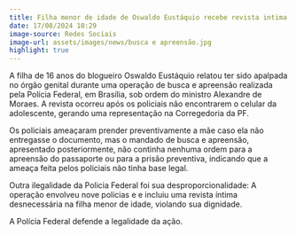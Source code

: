 ```yaml
---
title: Filha menor de idade de Oswaldo Eustáquio recebe revista intima por ordem de Moraes
date: 17/08/2024 10:29
image-source: Redes Sociais
image-url: assets/images/news/busca e apreensão.jpg
highlight: true
---
```


A filha de 16 anos do blogueiro Oswaldo Eustáquio relatou ter sido apalpada no órgão genital durante uma operação de busca e apreensão realizada pela Polícia Federal, em Brasília, sob ordem do ministro Alexandre de Moraes. A revista ocorreu após os policiais não encontrarem o celular da adolescente, gerando uma representação na Corregedoria da PF. 

Os policiais ameaçaram prender preventivamente a mãe caso ela não entregasse o documento, mas o mandado de busca e apreensão, apresentado posteriormente, não continha nenhuma ordem para a apreensão do passaporte ou para a prisão preventiva, indicando que a ameaça feita pelos policiais não tinha base legal.

Outra ilegalidade da Policia Federal foi sua desproporcionalidade: A operação envolveu nove policias e e incluiu uma revista íntima desnecessária na filha menor de idade, violando sua dignidade. 

A Polícia Federal defende a legalidade da ação. 